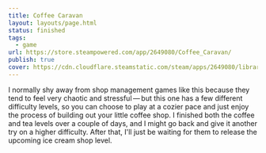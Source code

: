 ```yaml
---
title: Coffee Caravan
layout: layouts/page.html
status: finished
tags:
  - game
url: https://store.steampowered.com/app/2649080/Coffee_Caravan/
publish: true
cover: https://cdn.cloudflare.steamstatic.com/steam/apps/2649080/library_600x900_2x.jpg?t=1730897870
---
```

I normally shy away from shop management games like this because they tend to feel very chaotic and stressful — but this one has a few different difficulty levels, so you can choose to play at a cozier pace and just enjoy the process of building out your little coffee shop. I finished both the coffee and tea levels over a couple of days, and I might go back and give it another try on a higher difficulty. After that, I'll just be waiting for them to release the upcoming ice cream shop level.